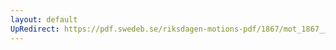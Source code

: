 ```yaml
---
layout: default
UpRedirect: https://pdf.swedeb.se/riksdagen-motions-pdf/1867/mot_1867__fk__00006.pdf
---
```

